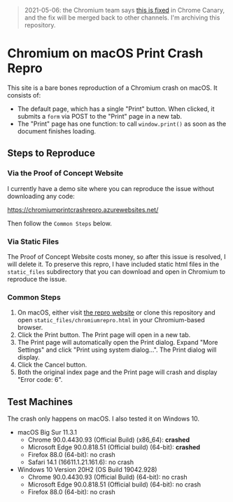 > 2021-05-06: the Chromium team says [this is fixed](https://bugs.chromium.org/p/chromium/issues/detail?id=1205720#c6) in Chrome Canary, and the fix will be merged back to other channels. I'm archiving this repository.

# Chromium on macOS Print Crash Repro

This site is a bare bones reproduction of a Chromium crash on macOS. It consists of:
* The default page, which has a single "Print" button. When clicked, it submits a `form` via POST to the "Print" page in a new tab.
* The "Print" page has one function: to call `window.print()` as soon as the document finishes loading.


## Steps to Reproduce

### Via the Proof of Concept Website

I currently have a demo site where you can reproduce the issue without downloading any code:

https://chromiumprintcrashrepro.azurewebsites.net/

Then follow the `Common Steps` below.


### Via Static Files

The Proof of Concept Website costs money, so after this issue is resolved, I will delete it. To preserve this repro, I have included static html files in the `static_files` subdirectory that you can download and open in Chromium to reproduce the issue.


### Common Steps

1. On macOS, either visit [the repro website](https://chromiumprintcrashrepro.azurewebsites.net/) or clone this repository and open `static_files/chromiumrepro.html` in your Chromium-based browser.
1. Click the Print button. The Print page will open in a new tab.
1. The Print page will automatically open the Print dialog. Expand "More Settings" and click "Print using system dialog...". The Print dialog will display.
1. Click the Cancel button.
1. Both the original index page and the Print page will crash and display "Error code: 6".


## Test Machines

The crash only happens on macOS. I also tested it on Windows 10.

* macOS Big Sur 11.3.1
    * Chrome 90.0.4430.93 (Official Build) (x86_64): **crashed**
    * Microsoft Edge 90.0.818.51 (Official build) (64-bit): **crashed**
    * Firefox 88.0 (64-bit): no crash
    * Safari 14.1 (16611.1.21.161.6): no crash
* Windows 10 Version 20H2 (OS Build 19042.928)
    * Chrome 90.0.4430.93 (Official Build) (64-bit): no crash
    * Microsoft Edge 90.0.818.51 (Official build) (64-bit): no crash
    * Firefox 88.0 (64-bit): no crash
